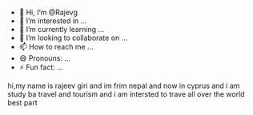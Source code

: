 - 👋 Hi, I’m @Rajevg
- 👀 I’m interested in ...
- 🌱 I’m currently learning ...
- 💞️ I’m looking to collaborate on ...
- 📫 How to reach me ...
- 😄 Pronouns: ...
- ⚡ Fun fact: ...

<!---
Rajevg/Rajevg is a ✨ special ✨ repository because its `README.md` (this file) appears on your GitHub profile.
You can click the Preview link to take a look at your changes.
--->
hi,my name is rajeev giri and im frim nepal and now in cyprus and i am study ba travel and tourism and i am intersted to trave all over the world best part 
